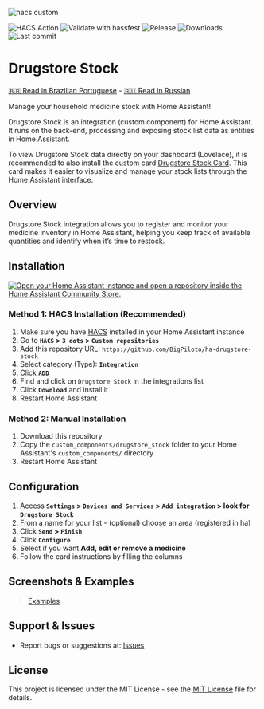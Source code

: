 ![hacs custom](https://img.shields.io/badge/hacs-custom-orange.svg)
<!-- ![HACS Default](https://img.shields.io/badge/HACS-Default-blue.svg) -->
![HACS Action](https://github.com/BigPiloto/ha-drugstore-stock/actions/workflows/validate.yaml/badge.svg)
![Validate with hassfest](https://github.com/BigPiloto/ha-drugstore-stock/actions/workflows/hassfest.yaml/badge.svg)
![Release](https://img.shields.io/github/v/release/BigPiloto/ha-drugstore-stock.svg)
![Downloads](https://img.shields.io/github/downloads/BigPiloto/ha-drugstore-stock/total.svg)
![Last commit](https://img.shields.io/github/last-commit/BigPiloto/ha-drugstore-stock.svg)

# Drugstore Stock

[🇧🇷 Read in Brazilian Portuguese](/documentation/README/README.pt-br.md) - [🇷🇺 Read in Russian](/documentation/README/README.ru.md)

Manage your household medicine stock with Home Assistant!

Drugstore Stock is an integration (custom component) for Home Assistant. It runs on the back-end, processing and exposing stock list data as entities in Home Assistant.

To view Drugstore Stock data directly on your dashboard (Lovelace), it is recommended to also install the custom card [Drugstore Stock Card](https://github.com/BigPiloto/ha-drugstore-stock-card). This card makes it easier to visualize and manage your stock lists through the Home Assistant interface.

## Overview

Drugstore Stock integration allows you to register and monitor your medicine inventory in Home Assistant, helping you keep track of available quantities and identify when it’s time to restock.

## Installation

[![Open your Home Assistant instance and open a repository inside the Home Assistant Community Store.](https://my.home-assistant.io/badges/hacs_repository.svg)](https://my.home-assistant.io/redirect/hacs_repository/?owner=BigPiloto&repository=ha-drugstore-stock&category=Integration)

### Method 1: HACS Installation (Recommended)

1. Make sure you have [HACS](https://hacs.xyz/) installed in your Home Assistant instance
2. Go to **`HACS` > `3 dots` > `Custom repositories`**
3. Add this repository URL: `https://github.com/BigPiloto/ha-drugstore-stock`
3. Select category (Type): **`Integration`**
4. Click **`ADD`**
5. Find and click on `Drugstore Stock` in the integrations list
6. Click **`Download`** and install it
7. Restart Home Assistant

### Method 2: Manual Installation

1. Download this repository
2. Copy the `custom_components/drugstore_stock` folder to your Home Assistant's `custom_components/` directory
3. Restart Home Assistant

## Configuration

1. Access **`Settings` > `Devices and Services` > `Add integration` > look for `Drugstore Stock`**
2. From a name for your list - (optional) choose an area (registered in ha)
3. Click **`Send` > `Finish`**
4. Click **`Configure`**
5. Select if you want **Add, edit or remove a medicine**
6. Follow the card instructions by filling the columns

## Screenshots & Examples

> [Examples](documentation/examples.md)

## Support & Issues

- Report bugs or suggestions at: [Issues](https://github.com/BigPiloto/ha-drugstore-stock/issues)

## License

This project is licensed under the MIT License - see the [MIT License](LICENSE) file for details.


